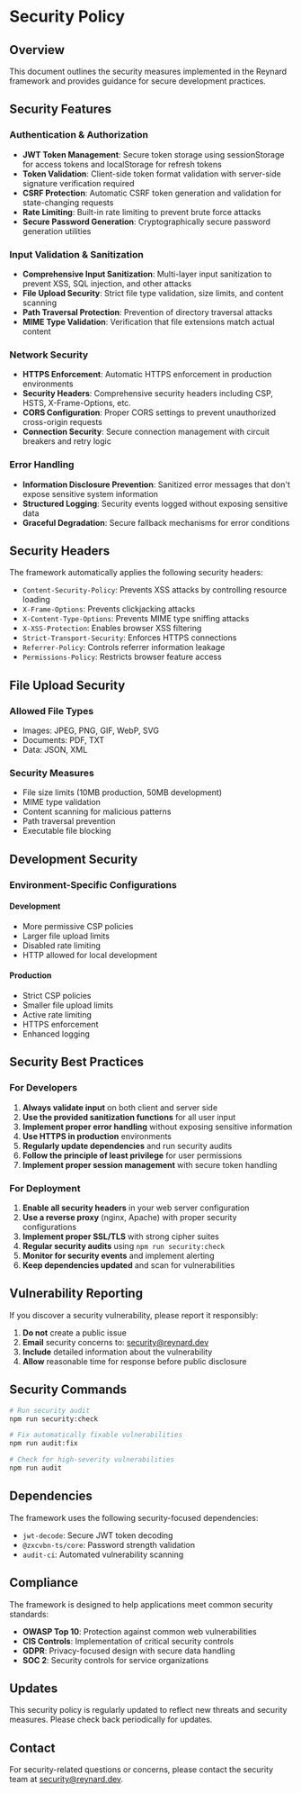 # Security Policy

## Overview

This document outlines the security measures implemented in the Reynard framework and provides guidance for secure development practices.

## Security Features

### Authentication & Authorization

- **JWT Token Management**: Secure token storage using sessionStorage for access tokens and localStorage for refresh tokens
- **Token Validation**: Client-side token format validation with server-side signature verification required
- **CSRF Protection**: Automatic CSRF token generation and validation for state-changing requests
- **Rate Limiting**: Built-in rate limiting to prevent brute force attacks
- **Secure Password Generation**: Cryptographically secure password generation utilities

### Input Validation & Sanitization

- **Comprehensive Input Sanitization**: Multi-layer input sanitization to prevent XSS, SQL injection, and other attacks
- **File Upload Security**: Strict file type validation, size limits, and content scanning
- **Path Traversal Protection**: Prevention of directory traversal attacks
- **MIME Type Validation**: Verification that file extensions match actual content

### Network Security

- **HTTPS Enforcement**: Automatic HTTPS enforcement in production environments
- **Security Headers**: Comprehensive security headers including CSP, HSTS, X-Frame-Options, etc.
- **CORS Configuration**: Proper CORS settings to prevent unauthorized cross-origin requests
- **Connection Security**: Secure connection management with circuit breakers and retry logic

### Error Handling

- **Information Disclosure Prevention**: Sanitized error messages that don't expose sensitive system information
- **Structured Logging**: Security events logged without exposing sensitive data
- **Graceful Degradation**: Secure fallback mechanisms for error conditions

## Security Headers

The framework automatically applies the following security headers:

- `Content-Security-Policy`: Prevents XSS attacks by controlling resource loading
- `X-Frame-Options`: Prevents clickjacking attacks
- `X-Content-Type-Options`: Prevents MIME type sniffing attacks
- `X-XSS-Protection`: Enables browser XSS filtering
- `Strict-Transport-Security`: Enforces HTTPS connections
- `Referrer-Policy`: Controls referrer information leakage
- `Permissions-Policy`: Restricts browser feature access

## File Upload Security

### Allowed File Types

- Images: JPEG, PNG, GIF, WebP, SVG
- Documents: PDF, TXT
- Data: JSON, XML

### Security Measures

- File size limits (10MB production, 50MB development)
- MIME type validation
- Content scanning for malicious patterns
- Path traversal prevention
- Executable file blocking

## Development Security

### Environment-Specific Configurations

#### Development

- More permissive CSP policies
- Larger file upload limits
- Disabled rate limiting
- HTTP allowed for local development

#### Production

- Strict CSP policies
- Smaller file upload limits
- Active rate limiting
- HTTPS enforcement
- Enhanced logging

## Security Best Practices

### For Developers

1. **Always validate input** on both client and server side
2. **Use the provided sanitization functions** for all user input
3. **Implement proper error handling** without exposing sensitive information
4. **Use HTTPS in production** environments
5. **Regularly update dependencies** and run security audits
6. **Follow the principle of least privilege** for user permissions
7. **Implement proper session management** with secure token handling

### For Deployment

1. **Enable all security headers** in your web server configuration
2. **Use a reverse proxy** (nginx, Apache) with proper security configurations
3. **Implement proper SSL/TLS** with strong cipher suites
4. **Regular security audits** using `npm run security:check`
5. **Monitor for security events** and implement alerting
6. **Keep dependencies updated** and scan for vulnerabilities

## Vulnerability Reporting

If you discover a security vulnerability, please report it responsibly:

1. **Do not** create a public issue
2. **Email** security concerns to: <security@reynard.dev>
3. **Include** detailed information about the vulnerability
4. **Allow** reasonable time for response before public disclosure

## Security Commands

```bash
# Run security audit
npm run security:check

# Fix automatically fixable vulnerabilities
npm run audit:fix

# Check for high-severity vulnerabilities
npm run audit
```

## Dependencies

The framework uses the following security-focused dependencies:

- `jwt-decode`: Secure JWT token decoding
- `@zxcvbn-ts/core`: Password strength validation
- `audit-ci`: Automated vulnerability scanning

## Compliance

The framework is designed to help applications meet common security standards:

- **OWASP Top 10**: Protection against common web vulnerabilities
- **CIS Controls**: Implementation of critical security controls
- **GDPR**: Privacy-focused design with secure data handling
- **SOC 2**: Security controls for service organizations

## Updates

This security policy is regularly updated to reflect new threats and security measures. Please check back periodically for updates.

## Contact

For security-related questions or concerns, please contact the security team at <security@reynard.dev>.
